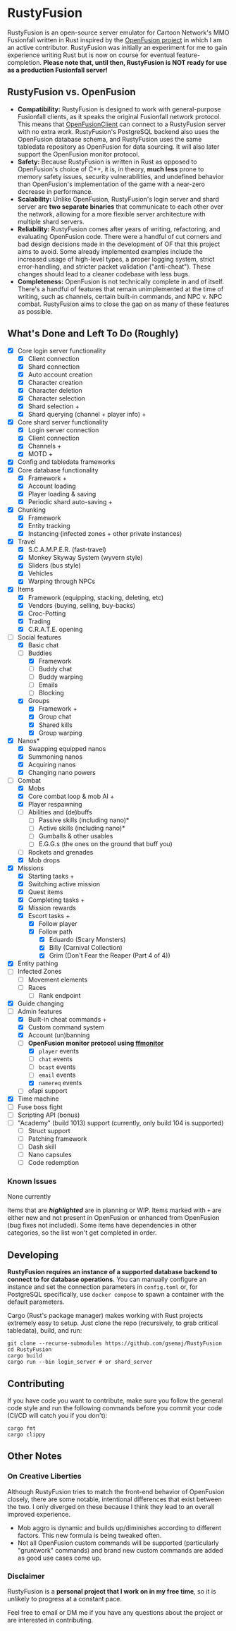 # RustyFusion
RustyFusion is an open-source server emulator for Cartoon Network's MMO Fusionfall written in Rust inspired by the [OpenFusion project](https://github.com/OpenFusionProject) in which I am an active contributor. RustyFusion was initially an experiment for me to gain experience writing Rust but is now on course for eventual feature-completion. **Please note that, until then, RustyFusion is NOT ready for use as a production Fusionfall server!**

## RustyFusion vs. OpenFusion
- **Compatibility:** RustyFusion is designed to work with general-purpose Fusionfall clients, as it speaks the original Fusionfall network protocol. This means that [OpenFusionClient](https://github.com/OpenFusionProject/OpenFusionClient) can connect to a RustyFusion server with no extra work. RustyFusion's PostgreSQL backend also uses the OpenFusion database schema, and RustyFusion uses the same tabledata repository as OpenFusion for data sourcing. It will also later support the OpenFusion monitor protocol.
- **Safety:** Because RustyFusion is written in Rust as opposed to OpenFusion's choice of C++, it is, in theory, **much less** prone to memory safety issues, security vulnerabilities, and undefined behavior than OpenFusion's implementation of the game with a near-zero decrease in performance.
- **Scalability:** Unlike OpenFusion, RustyFusion's login server and shard server are **two separate binaries** that communicate to each other over the network, allowing for a more flexible server architecture with multiple shard servers.
- **Reliability:** RustyFusion comes after years of writing, refactoring, and evaluating OpenFusion code. There were a handful of cut corners and bad design decisions made in the development of OF that this project aims to avoid. Some already implemented examples include the increased usage of high-level types, a proper logging system, strict error-handling, and stricter packet validation ("anti-cheat"). These changes should lead to a cleaner codebase with less bugs.
- **Completeness:** OpenFusion is not technically complete in and of itself. There's a handful of features that remain unimplemented at the time of writing, such as channels, certain built-in commands, and NPC v. NPC combat. RustyFusion aims to close the gap on as many of these features as possible.

## What's Done and Left To Do (Roughly)
- [x] Core login server functionality
  - [x] Client connection
  - [x] Shard connection
  - [x] Auto account creation
  - [x] Character creation
  - [x] Character deletion
  - [x] Character selection
  - [x] Shard selection +
  - [x] Shard querying (channel + player info) +
- [x] Core shard server functionality
  - [x] Login server connection
  - [x] Client connection
  - [x] Channels +
  - [x] MOTD +
- [x] Config and tabledata frameworks
- [x] Core database functionality
  - [x] Framework +
  - [x] Account loading
  - [x] Player loading & saving
  - [x] Periodic shard auto-saving +
- [x] Chunking
  - [x] Framework
  - [x] Entity tracking
  - [x] Instancing (infected zones + other private instances)
- [x] Travel
  - [x] S.C.A.M.P.E.R. (fast-travel)
  - [x] Monkey Skyway System (wyvern style)
  - [x] Sliders (bus style)
  - [x] Vehicles
  - [x] Warping through NPCs
- [x] Items
  - [x] Framework (equipping, stacking, deleting, etc)
  - [x] Vendors (buying, selling, buy-backs)
  - [x] Croc-Potting
  - [x] Trading
  - [x] C.R.A.T.E. opening
- [ ] Social features
  - [x] Basic chat
  - [ ] Buddies
    - [x] Framework
    - [ ] Buddy chat
    - [ ] Buddy warping
    - [ ] Emails
    - [ ] Blocking
  - [x] Groups
    - [x] Framework +
    - [x] Group chat
    - [x] Shared kills
    - [x] Group warping
- [x] Nanos*
  - [x] Swapping equipped nanos
  - [x] Summoning nanos
  - [x] Acquiring nanos
  - [x] Changing nano powers
- [ ] Combat
  - [x] Mobs
  - [x] Core combat loop & mob AI +
  - [x] Player respawning
  - [ ] Abilities and (de)buffs
    - [ ] Passive skills (including nano)*
    - [ ] Active skills (including nano)*
    - [ ] Gumballs & other usables
    - [ ] E.G.G.s (the ones on the ground that buff you)
  - [ ] Rockets and grenades
  - [x] Mob drops
- [x] Missions
  - [x] Starting tasks +
  - [x] Switching active mission
  - [x] Quest items
  - [x] Completing tasks +
  - [x] Mission rewards
  - [x] Escort tasks +
      - [x] Follow player
      - [x] Follow path
        - [x] Eduardo (Scary Monsters)
        - [x] Billy (Carnival Collection)
        - [x] Grim (Don't Fear the Reaper (Part 4 of 4))
- [x] Entity pathing
- [ ] Infected Zones
  - [ ] Movement elements
  - [ ] Races
    - [ ] Rank endpoint
- [x] Guide changing
- [ ] Admin features
  - [x] Built-in cheat commands +
  - [x] Custom command system
  - [x] Account (un)banning
  - [ ] **OpenFusion monitor protocol using [ffmonitor](https://github.com/OpenFusionProject/ffmonitor)**
    - [x] `player` events
    - [ ] `chat` events
    - [ ] `bcast` events
    - [ ] `email` events
    - [x] `namereq` events
  - [ ] ofapi support
- [x] Time machine
- [ ] Fuse boss fight
- [ ] Scripting API (bonus)
- [ ] "Academy" (build 1013) support (currently, only build 104 is supported)
  - [ ] Struct support
  - [ ] Patching framework
  - [ ] Dash skill
  - [ ] Nano capsules
  - [ ] Code redemption

### Known Issues
None currently

Items that are ***highlighted*** are in planning or WIP. Items marked with `+` are either new and not present in OpenFusion or enhanced from OpenFusion (bug fixes not included). Some items have dependencies in other categories, so the list won't get completed in order.

## Developing
**RustyFusion requires an instance of a supported database backend to connect to for database operations.** You can manually configure an instance and set the connection parameters in `config.toml` or, for PostgreSQL specifically, use `docker compose` to spawn a container with the default parameters.

Cargo (Rust's package manager) makes working with Rust projects extremely easy to setup. Just clone the repo (recursively, to grab critical tabledata), build, and run:
```
git clone --recurse-submodules https://github.com/gsemaj/RustyFusion
cd RustyFusion
cargo build
cargo run --bin login_server # or shard_server
```

## Contributing
If you have code you want to contribute, make sure you follow the general code style and run the following commands before you commit your code (CI/CD will catch you if you don't):
```
cargo fmt
cargo clippy
```

## Other Notes
### On Creative Liberties
Although RustyFusion tries to match the front-end behavior of OpenFusion closely, there are some notable, intentional differences that exist between the two. I only diverged on these because I think they lead to an overall improved experience.
- Mob aggro is dynamic and builds up/diminishes according to different factors. This new formula is being tweaked often.
- Not all OpenFusion custom commands will be supported (particularly "gruntwork" commands) and brand new custom commands are added as good use cases come up.

### Disclaimer
RustyFusion is a **personal project that I work on in my free time**, so it is unlikely to progress at a constant pace.

Feel free to email or DM me if you have any questions about the project or are interested in contributing.

